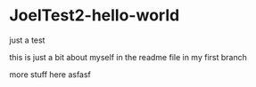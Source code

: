 # JoelTest2-hello-world
just a test

this is just a bit about myself in the readme file in my first branch

more stuff here
asfasf
